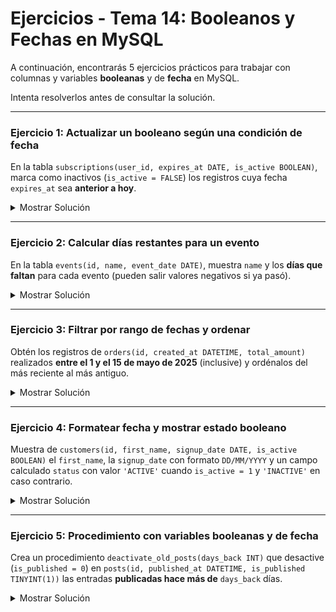 # **Ejercicios - Tema 14: Booleanos y Fechas en MySQL**

A continuación, encontrarás 5 ejercicios prácticos para trabajar con columnas y variables **booleanas** y de **fecha** en MySQL.

Intenta resolverlos antes de consultar la solución.

---

### **Ejercicio 1: Actualizar un booleano según una condición de fecha**

En la tabla `subscriptions(user_id, expires_at DATE, is_active BOOLEAN)`, marca como inactivos (`is_active = FALSE`) los registros cuya fecha `expires_at` sea **anterior a hoy**.

<details><summary>Mostrar Solución</summary>

```sql
UPDATE subscriptions
SET is_active = FALSE
WHERE expires_at < CURDATE();
```

</details>

---

### **Ejercicio 2: Calcular días restantes para un evento**

En la tabla `events(id, name, event_date DATE)`, muestra `name` y los **días que faltan** para cada evento (pueden salir valores negativos si ya pasó).

<details><summary>Mostrar Solución</summary>

```sql
SELECT name,
       DATEDIFF(event_date, CURDATE()) AS days_to_event
FROM events;
```

</details>

---

### **Ejercicio 3: Filtrar por rango de fechas y ordenar**

Obtén los registros de `orders(id, created_at DATETIME, total_amount)` realizados **entre el 1 y el 15 de mayo de 2025** (inclusive) y ordénalos del más reciente al más antiguo.

<details><summary>Mostrar Solución</summary>

```sql
SELECT id, created_at, total_amount
FROM orders
WHERE created_at BETWEEN '2025-05-01 00:00:00' AND '2025-05-15 23:59:59'
ORDER BY created_at DESC;
```

</details>

---

### **Ejercicio 4: Formatear fecha y mostrar estado booleano**

Muestra de `customers(id, first_name, signup_date DATE, is_active BOOLEAN)` el `first_name`, la `signup_date` con formato `DD/MM/YYYY` y un campo calculado `status` con valor `'ACTIVE'` cuando `is_active = 1` y `'INACTIVE'` en caso contrario.

<details><summary>Mostrar Solución</summary>

```sql
SELECT first_name,
       DATE_FORMAT(signup_date, '%d/%m/%Y') AS signup_date_formatted,
       CASE WHEN is_active = 1 THEN 'ACTIVE' ELSE 'INACTIVE' END AS status
FROM customers;
```

</details>

---

### **Ejercicio 5: Procedimiento con variables booleanas y de fecha**

Crea un procedimiento `deactivate_old_posts(days_back INT)` que desactive (`is_published = 0`) en `posts(id, published_at DATETIME, is_published TINYINT(1))` las entradas **publicadas hace más de** `days_back` días.

<details><summary>Mostrar Solución</summary>

```sql
DELIMITER $$
CREATE PROCEDURE deactivate_old_posts(IN days_back INT)
BEGIN
  DECLARE v_cutoff DATETIME;
  SET v_cutoff = DATE_SUB(NOW(), INTERVAL days_back DAY);

  UPDATE posts
  SET is_published = 0
  WHERE published_at < v_cutoff;
END $$
DELIMITER ;

CALL deactivate_old_posts(30);
```

</details>
